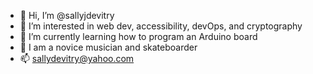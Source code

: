 - 👋 Hi, I’m @sallyjdevitry
- 👀 I’m interested in web dev, accessibility, devOps, and cryptography
- 🌱 I’m currently learning how to program an Arduino board
- :musical_note: I am a novice musician and skateboarder
- 📫 sallydevitry@yahoo.com

<!---
sallyjdevitry/sallyjdevitry is a ✨ special ✨ repository because its `README.md` (this file) appears on your GitHub profile.
You can click the Preview link to take a look at your changes.
--->
